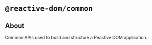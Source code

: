 # `@reactive-dom/common`

## About
Common APIs used to build and structure a Reactive DOM application.

